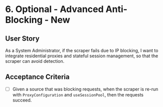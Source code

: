 # 6. Optional - Advanced Anti-Blocking - New

## User Story
As a System Administrator, if the scraper fails due to IP blocking, I want to integrate residential proxies and stateful session management, so that the scraper can avoid detection.

## Acceptance Criteria
- [ ] Given a source that was blocking requests, when the scraper is re-run with `ProxyConfiguration` and `useSessionPool`, then the requests succeed.